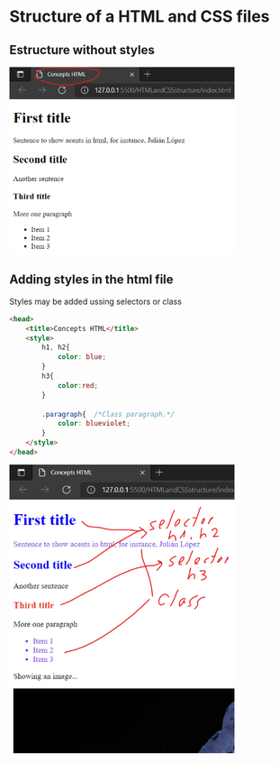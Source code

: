 # Structure of a HTML and CSS files

## Estructure without styles
<img src="./figuresReadme/html_structure_without_styles.png" width="400"/>

## Adding styles in the html file
Styles may be added ussing selectors or class
```html
<head>
    <title>Concepts HTML</title>
    <style>
        h1, h2{
            color: blue;
        }
        h3{
            color:red;
        }
        
        .paragraph{  /*Class paragraph.*/
            color: blueviolet;
        }
    </style>
</head>
```

<img src="./figuresReadme/html_structure_with_styles_into_html.png" width="400"/>